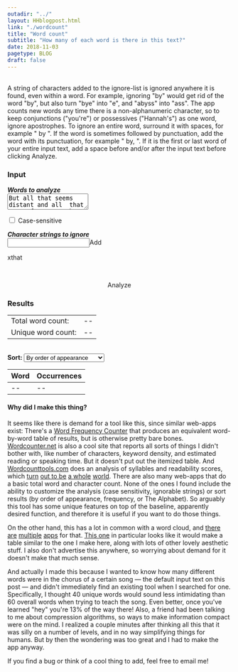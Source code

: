 ```yaml
---
outadir: "../"
layout: HHblogpost.html
link: "./wordcount"
title: "Word count"
subtitle: "How many of each word is there in this text?"
date: 2018-11-03
pagetype: BLOG
draft: false
---
```

<div>
<div id='helpignore'>
<span id="hideignore"><i class="fa fa-lg fa-remove"></i></span><br>
<div id='helpignorecontent'>A string of characters added to the ignore-list is ignored anywhere it is found, even within a word. For example, ignoring "by" would get rid of the word "by", but also turn "bye" into "e", and "abyss" into "ass". The app counts new words any time there is a non-alphanumeric character, so to keep conjunctions ("you're") or possessives ("Hannah's") as one word, ignore apostrophes. To ignore an entire word, surround it with spaces, for example " by ". If the word is sometimes followed by punctuation, add the word with its punctuation, for example " by, ". If it is the first or last word of your entire input text, add a space before and/or after the input text before clicking Analyze.
</div>
</div>
<!-- overlay so background is covered when help section is showing -->
<div class="ignoreoverlay"></div>	

<div id='inputdiv'>
	<h3>Input</h3>
	<p><em><strong>Words to analyze</strong></em><br>
	<textarea id='input'>But all that seems distant and all  that seems far, From those wonderful nights at the palace of the Czar, hey hey hey I was shootin' with Rasputin, ate farina with Czarina, Blintzes with the princes of the Czar. Hey hey hey We were sharing tea and herring, dipped banana in Smetana, Borscht  and vorscht around the samovar, hey hey</textarea>
	</p>
	<p><input type='checkbox' id='casesense'> <label for='casesense'>Case-sensitive</label></p>
	<p><em><strong>Character strings to ignore</strong></em> <span id='helpignoreicon'><i class="fa fa-question-circle" aria-hidden="true"></i></span><br>
	<input id='ignore-input'></input><span id='addchar'>Add</span><br>
	<div id='ignores'>
		<div><span class='xout'>x</span><span class='ignorchar'>that</span></div>
	</div></p><br>
	<p style='text-align:center;'><span class='vizbutton' id='analyze'>Analyze</span></p>
</div>
<div id='resultsdiv'>
	<h3>Results</h3>
	<div class='summarytable'>
		<table><tbody>
		<tr><td>Total word count:</td><td id='total'>--</td></tr>
		<tr><td>Unique word count:</td><td id='unique'>--</td></tr>
		</tbody></table>
	</div><br>
	<div id='sortby-outer'><span><strong>Sort:</strong> </span>
	<select id='sortby'>
	<option value='appear'>By order of appearance</option>
	<option value='alpha'>Alphabetically</option>
	<option value='backalpha'>Reverse alphabetically</option>
	<option value='freq-asc'>By frequency (ascending)</option>
	<option value='freq-desc'>By frequency (descending)</option>
	</select>
	</div>
	<div class='wordtable-outer'>
		<table>
		<thead><th>Word</th><th>Occurrences</th></thead>
		<tbody><tr><td>--</td><td>--</td></tr></tbody>
		</table>
	</div>
</div>
<div id='explanation' style='display:block;'>
<h4>Why did I make this thing?</h4>
<p>It seems like there is demand for a tool like this, since similar web-apps exist: There's a <a href='http://www.writewords.org.uk/word_count.asp'>Word Frequency Counter</a> that produces an equivalent word-by-word table of results, but is otherwise pretty bare bones. <a href='https://wordcounter.net/'>Wordcounter.net</a> is also a cool site that reports all sorts of things I didn't bother with, like number of characters, keyword density, and estimated reading or speaking time. But it doesn't put out the itemized table. And <a href='https://wordcounttools.com/'>Wordcounttools.com</a> does an analysis of syllables and readability scores, which <a href='https://www.webpagefx.com/tools/read-able/readability-score.html'>turn</a> <a href='https://datayze.com/readability-analyzer.php'>out to be</a> <a href='http://www.readabilityformulas.com/free-readability-formula-tests.php'>a whole</a> <a href='https://readable.io/'>world</a>. There are also many web-apps that do a basic total word and character count. None of the ones I found include the ability to customize the analysis (case sensitivity, ignorable strings) or sort results (by order of appearance, frequency, or The Alphabet). So arguably this tool has some unique features on top of the baseline, apparently desired function, and therefore it is useful if you want to do those things.</p>

<p>On the other hand, this has a lot in common with a word cloud, and <a href='https://www.jasondavies.com/wordcloud/'>there</a> <a href='https://www.wordclouds.com/'>are</a> 
<a href='https://tagcrowd.com/'>multiple</a> <a href='http://www.wordle.net/'>apps</a> for that. <a href='https://www.maxqda.com/help-max18/visual-tools/word-clouds'>This one</a> in particular looks like it would make a table similar to the one I make here, along with lots of other lovely aesthetic stuff. I also don't advertise this anywhere, so worrying about demand for it doesn't make that much sense.</p>

<p>And actually I made this because I wanted to know how many different words were in the chorus of a certain song &mdash; the default input text on this post &mdash; and didn't immediately find an existing tool when I searched for one. Specifically, I thought 40 unique words would sound less intimidating than 60 overall words when trying to teach the song. Even better, once you've learned "hey" you're 13% of the way there! Also, a friend had been talking to me about compression algorithms, so ways to make information compact were on the mind. I realized a couple minutes after thinking all this that it was silly on a number of levels, and in no way simplifying things for humans. But by then the wondering was too great and I had to make the app anyway.</p>

<p>If you find a bug or think of a cool thing to add, <!--and you are <a href='https://www.theguardian.com/science/brain-flapping/2017/may/30/why-do-pedants-pedant'>nice and collaborative about it</a>,--> feel free to email me!</p>
<!-- TO ADD:
package exclusions like prepostions
dont separate words by apostrophe
-->
</div>
</div>
